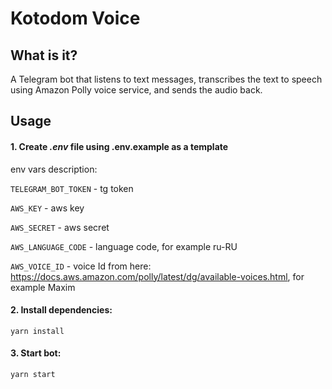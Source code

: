 # Kotodom Voice

## What is it?

A Telegram bot that listens to text messages, transcribes the text to speech using Amazon Polly voice service, and sends the audio back.

## Usage

#### 1. Create _.env_ file using .env.example as a template

env vars description:

`TELEGRAM_BOT_TOKEN` - tg token

`AWS_KEY` - aws key

`AWS_SECRET` - aws secret

`AWS_LANGUAGE_CODE` - language code, for example ru-RU

`AWS_VOICE_ID` - voice Id from here: https://docs.aws.amazon.com/polly/latest/dg/available-voices.html, for example Maxim

#### 2. Install dependencies:

`yarn install`

#### 3. Start bot:

`yarn start`
